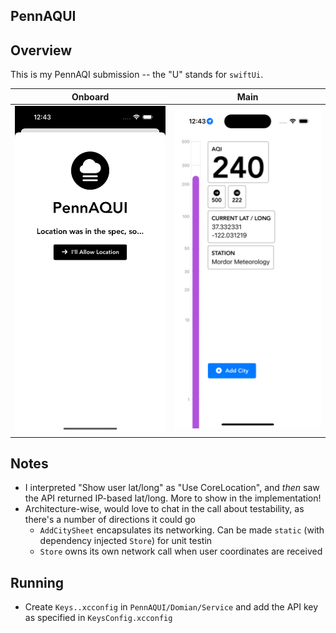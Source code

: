 

## PennAQUI

## Overview
This is my PennAQI submission -- the "U" stands for `swiftUi`.

| Onboard | Main |
|---|---|
|<img src=".github/screen1.png" width="300px" />|<img src=".github/screen2.png" width="300px" />|



## Notes
- I interpreted "Show user lat/long" as "Use CoreLocation", and _then_ saw the API returned IP-based lat/long. More to show in the implementation!
- Architecture-wise, would love to chat in the call about testability, as there's a number of directions it could go
    - `AddCitySheet` encapsulates its networking. Can be made `static` (with dependency injected `Store`) for unit testin
    - `Store` owns its own network call when user coordinates are received


## Running

- Create `Keys..xcconfig` in `PennAQUI/Domian/Service` and add the API key as specified in `KeysConfig.xcconfig`
